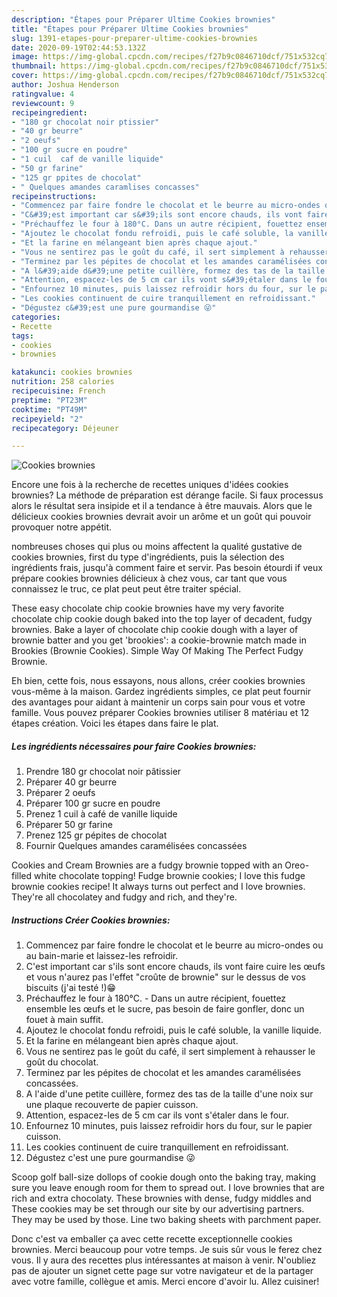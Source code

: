 ```yaml
---
description: "Étapes pour Préparer Ultime Cookies brownies"
title: "Étapes pour Préparer Ultime Cookies brownies"
slug: 1391-etapes-pour-preparer-ultime-cookies-brownies
date: 2020-09-19T02:44:53.132Z
image: https://img-global.cpcdn.com/recipes/f27b9c0846710dcf/751x532cq70/cookies-brownies-photo-principale-de-la-recette.jpg
thumbnail: https://img-global.cpcdn.com/recipes/f27b9c0846710dcf/751x532cq70/cookies-brownies-photo-principale-de-la-recette.jpg
cover: https://img-global.cpcdn.com/recipes/f27b9c0846710dcf/751x532cq70/cookies-brownies-photo-principale-de-la-recette.jpg
author: Joshua Henderson
ratingvalue: 4
reviewcount: 9
recipeingredient:
- "180 gr chocolat noir ptissier"
- "40 gr beurre"
- "2 oeufs"
- "100 gr sucre en poudre"
- "1 cuil  caf de vanille liquide"
- "50 gr farine"
- "125 gr ppites de chocolat"
- " Quelques amandes caramlises concasses"
recipeinstructions:
- "Commencez par faire fondre le chocolat et le beurre au micro-ondes ou au bain-marie et laissez-les refroidir."
- "C&#39;est important car s&#39;ils sont encore chauds, ils vont faire cuire les œufs et vous n&#39;aurez pas l&#39;effet &#34;croûte de brownie&#34; sur le dessus de vos biscuits (j&#39;ai testé !)😁"
- "Préchauffez le four à 180°C. Dans un autre récipient, fouettez ensemble les œufs et le sucre, pas besoin de faire gonfler, donc un fouet à main suffit."
- "Ajoutez le chocolat fondu refroidi, puis le café soluble, la vanille liquide."
- "Et la farine en mélangeant bien après chaque ajout."
- "Vous ne sentirez pas le goût du café, il sert simplement à rehausser le goût du chocolat."
- "Terminez par les pépites de chocolat et les amandes caramélisées concassées."
- "A l&#39;aide d&#39;une petite cuillère, formez des tas de la taille d&#39;une noix sur une plaque recouverte de papier cuisson."
- "Attention, espacez-les de 5 cm car ils vont s&#39;étaler dans le four."
- "Enfournez 10 minutes, puis laissez refroidir hors du four, sur le papier cuisson."
- "Les cookies continuent de cuire tranquillement en refroidissant."
- "Dégustez c&#39;est une pure gourmandise 😜"
categories:
- Recette
tags:
- cookies
- brownies

katakunci: cookies brownies 
nutrition: 258 calories
recipecuisine: French
preptime: "PT23M"
cooktime: "PT49M"
recipeyield: "2"
recipecategory: Déjeuner

---
```



![Cookies brownies](https://img-global.cpcdn.com/recipes/f27b9c0846710dcf/751x532cq70/cookies-brownies-photo-principale-de-la-recette.jpg)

Encore une fois à la recherche de recettes uniques d'idées cookies brownies? La méthode de préparation est dérange facile. Si faux processus alors le résultat sera insipide et il a tendance à être mauvais. Alors que le délicieux cookies brownies devrait avoir un arôme et un goût qui pouvoir provoquer notre appétit.

nombreuses choses qui plus ou moins affectent la qualité gustative de cookies brownies, first du type d'ingrédients, puis la sélection des ingrédients frais, jusqu'à comment faire et servir. Pas besoin étourdi if veux prépare cookies brownies délicieux à chez vous, car tant que vous connaissez le truc, ce plat peut peut être traiter spécial.

These easy chocolate chip cookie brownies have my very favorite chocolate chip cookie dough baked into the top layer of decadent, fudgy brownies. Bake a layer of chocolate chip cookie dough with a layer of brownie batter and you get &#39;brookies&#39;: a cookie-brownie match made in Brookies (Brownie Cookies). Simple Way Of Making The Perfect Fudgy Brownie.


Eh bien, cette fois, nous essayons, nous allons, créer cookies brownies vous-même à la maison. Gardez ingrédients simples, ce plat peut fournir des avantages pour aidant à maintenir un corps sain pour vous et votre famille. Vous pouvez préparer Cookies brownies utiliser 8 matériau et 12 étapes création. Voici les étapes dans faire le plat.

<!--inarticleads1-->

##### Les ingrédients nécessaires pour faire Cookies brownies:

1. Prendre 180 gr chocolat noir pâtissier
1. Préparer 40 gr beurre
1. Préparer 2 oeufs
1. Préparer 100 gr sucre en poudre
1. Prenez 1 cuil à café de vanille liquide
1. Préparer 50 gr farine
1. Prenez 125 gr pépites de chocolat
1. Fournir  Quelques amandes caramélisées concassées


Cookies and Cream Brownies are a fudgy brownie topped with an Oreo-filled white chocolate topping! Fudge brownie cookies; I love this fudge brownie cookies recipe! It always turns out perfect and I love brownies. They&#39;re all chocolatey and fudgy and rich, and they&#39;re. 

<!--inarticleads2-->

##### Instructions Créer Cookies brownies:

1. Commencez par faire fondre le chocolat et le beurre au micro-ondes ou au bain-marie et laissez-les refroidir.
1. C&#39;est important car s&#39;ils sont encore chauds, ils vont faire cuire les œufs et vous n&#39;aurez pas l&#39;effet &#34;croûte de brownie&#34; sur le dessus de vos biscuits (j&#39;ai testé !)😁
1. Préchauffez le four à 180°C. - Dans un autre récipient, fouettez ensemble les œufs et le sucre, pas besoin de faire gonfler, donc un fouet à main suffit.
1. Ajoutez le chocolat fondu refroidi, puis le café soluble, la vanille liquide.
1. Et la farine en mélangeant bien après chaque ajout.
1. Vous ne sentirez pas le goût du café, il sert simplement à rehausser le goût du chocolat.
1. Terminez par les pépites de chocolat et les amandes caramélisées concassées.
1. A l&#39;aide d&#39;une petite cuillère, formez des tas de la taille d&#39;une noix sur une plaque recouverte de papier cuisson.
1. Attention, espacez-les de 5 cm car ils vont s&#39;étaler dans le four.
1. Enfournez 10 minutes, puis laissez refroidir hors du four, sur le papier cuisson.
1. Les cookies continuent de cuire tranquillement en refroidissant.
1. Dégustez c&#39;est une pure gourmandise 😜


Scoop golf ball-size dollops of cookie dough onto the baking tray, making sure you leave enough room for them to spread out. I love brownies that are rich and extra chocolaty. These brownies with dense, fudgy middles and These cookies may be set through our site by our advertising partners. They may be used by those. Line two baking sheets with parchment paper. 


Donc c'est va emballer ça avec cette recette exceptionnelle cookies brownies. Merci beaucoup pour votre temps. Je suis sûr vous le ferez chez vous. Il y aura des recettes plus  intéressantes at maison à venir. N'oubliez pas de ajouter un signet cette page sur votre navigateur et de la partager avec votre famille, collègue et amis. Merci encore d'avoir lu. Allez cuisiner!
